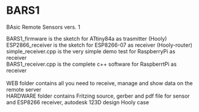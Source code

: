 # BARS1
BAsic Remote Sensors vers. 1


BARS1_firmware is the sketch for ATtiny84a as trasmitter (Hooly)<BR>
ESP2866_receiver is the sketch for ESP8266-07 as receiver (Hooly-router)<BR>
simple_receiver.cpp is the very simple demo test for RaspberryPi as receiver<BR>
BARS1_receiver.cpp is the complete c++ software for RaspberrtPi as receiver<BR>
<BR>
WEB folder contains all you need to receive, manage and show data on the remote server<BR>
HARDWARE folder contains Fritzing source, gerber and pdf file for sensor and ESP8266 receiver, autodesk 123D design Hooly case<BR>

